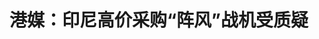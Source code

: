 <!DOCTYPE html>
<html lang="zh-CN">

<head>
    
<title>港媒：印尼高价采购“阵风”战机受质疑_腾讯新闻</title>
<meta name="keywords" content="阵风”战机,军机,印度尼西亚_军事,战斗机,印尼,阵风,战机,拉克索诺,印度_军事,巴基斯坦_军事,巴基斯坦,印度空军">
<meta name="description" content="参考消息网5月16日报道 据香港《南华早报》网站5月14日报道，印度尼西亚高价采购法国“阵风”战斗机的交易正面临质疑。此前，巴基斯坦宣称击落了印度空军3架“阵风”战斗机。这个消息在雅加达引发了对这笔价值81亿美元交易背后的成本、能力和战略逻辑的质疑。争议爆发于5月7日，当时巴基斯坦军方宣布在一场空战中击落了5架...">
<meta name="author" content="腾讯网">
<meta name="copyright" content="Copyright 1998 - 2025 Tencent. All Rights Reserved">
<meta property="og:type" content="news" />

<meta property="og:title" content="港媒：印尼高价采购“阵风”战机受质疑_腾讯新闻" />
<meta property="og:description" content="参考消息网5月16日报道 据香港《南华早报》网站5月14日报道，印度尼西亚高价采购法国“阵风”战斗机的交易正面临质疑。此前，巴基斯坦宣称击落了印度空军3架“阵风”战斗机。这个消息在雅加达引发了对这笔价值81亿美元交易背后的成本、能力和战略逻辑的质疑。争议爆发于5月7日，当时巴基斯坦军方宣布在一场空战中击落了5架..." />
<meta property="og:url" content="https://news.qq.com/rain/a/20250516A03O1100" />
<meta property="og:image" content="https://inews.gtimg.com/news_ls/OJYhFRl-W-kO5NJ6VdNVS5PeWPn78EJrOYNogFKesujvsAA_640330/0" />
<meta property="article:author" content="参考消息" />
<meta property="article:published_time" content="2025-05-16 11:16:17" />
<meta property="category" content="mil" />

<meta name="baidu-site-verification" content="jJeIJ5X7pP" />
    <meta charset="utf-8" />
<meta http-equiv="X-UA-Compatible" content="IE=Edge" />
<meta name="viewport" content="width=device-width, initial-scale=1, shrink-to-fit=no" />
<link rel="dns-prefetch" href="mat1.gtimg.com">
<link rel="dns-prefetch" href="i.news.qq.com">
<link rel="shortcut icon" href="https://mat1.gtimg.com/qqcdn/qqindex2021/favicon.ico">
<script nomodule="true" src="https://mat1.gtimg.com/qqcdn/qqindex2021/common-static/20240515201444/core3-37-1.min.js"></script>
<script>
  try {
    if (!window.IntersectionObserver) {
      var observerScript = document.createElement('script');
      observerScript.src = "https://mat1.gtimg.com/qqcdn/qqindex2021/common-static/20241024141058/intersection-observer-polyfill.js";
      document.head.appendChild(observerScript);
    }
  } catch (error) {}
</script>

<script>
  try {
    if (!Element.prototype.scrollTo) {
      var scrollScript = document.createElement('script');
      scrollScript.src = "https://mat1.gtimg.com/qqcdn/qqindex2021/common-static/20241025153001/scroll-behavior-polyfill.js";
      document.head.appendChild(scrollScript);
    }
  } catch (error) {}
</script>
<script>
  try {
    if ('scrollRestoration' in window.history) {
      window.history.scrollRestoration = 'manual';
    }
    window.isPcClient = Boolean(window.electron) && (
      window.navigator.userAgent.indexOf('pc-client') > 0 ||
      window.navigator.userAgent.indexOf('TencentNews') > 0
    );
  } catch {}
</script>
<script>
  try {
    if (window.isPcClient) {
      var bodyStyle = document.createElement('style');
      bodyStyle.innerText = 'body{ zoom: 0.95 }';
      document.head.appendChild(bodyStyle);
    }
  } catch {}
</script>
<script>
  window.DATA = {"url":"https://view.inews.qq.com/a/20250516A03O1100","article_id":"20250516A03O1100","article_type":"0","title":"港媒：印尼高价采购“阵风”战机受质疑","desc":"参考消息网5月16日报道 据香港《南华早报》网站5月14日报道，印度尼西亚高价采购法国“阵风”战斗机的交易正面临质疑。此前，巴基斯坦宣称击落了印度空军3架“阵风”战斗机。这个消息在雅加达引发了对这笔价值81亿美元交易背后的成本、能力和战略逻辑的质疑。争议爆发于5月7日，当时巴基斯坦军方宣布在一场空战中击落了5架...","iNewsRecommendLevel":1,"abstract":"参考消息网5月16日报道 据香港《南华早报》网站5月14日报道，印度尼西亚高价采购法国“阵风”战斗机的交易正面临质疑。此前，巴基斯坦宣称击落了印度空军3架“阵风”战斗机。这个消息在雅加达引发了对这笔价值81亿美元交易背后的成本、能力和战略逻辑的质疑。争议爆发于5月7日，当时巴基斯坦军方宣布在一场空战中击落了5架...","catalog1":"mil","ad_channel_sign":"milite","introduction":"","media":"参考消息","media_id":"1048","pubtime":"2025-05-16 11:16:17","comment_id":"8412250101","political":0,"cmsId":"20250516A03O1100","cms_id":"20250516A03O1100","closeAllAd":0,"closeAllFavorite":false,"originContent":{"directory":{"ai_list":null,"enable":2,"list":null},"key_points_show":["印度尼西亚高价采购法国“阵风”战斗机的交易面临质疑，此前巴基斯坦宣称击落了印度空军3架“阵风”战斗机。","印尼负责国防事务的人民代表会议第一委员会成员拉克索诺为政府购买“阵风”战斗机的决定进行辩护，称“冲突地区(任何)未经证实的说法都不能作为评估特定武器系统有效或无效的唯一依据”。","然而，专家指出巴基斯坦与印度的空战为印尼提供了经验教训，包括如何确定“阵风”战斗机在印尼整体防御战略中的位置。","除此之外，印尼还在2023年与美国制造商波音公司签署了一份备忘录，计划购买多达24架F-15EX战斗机。"],"text":"\u003cdiv class=\"rich_media_content\"\u003e\u003c!--NO_AD_ERROR_5_1--\u003e\u003cp style=\"text-align: left; text-indent: 2em\"\u003e\u003cstrong\u003e参考消息网5月16日报道 \u003c/strong\u003e据香港《南华早报》网站5月14日报道，印度尼西亚高价采购法国“阵风”战斗机的交易正面临质疑。此前，巴基斯坦宣称击落了印度空军3架“阵风”战斗机。这个消息在雅加达引发了对这笔价值81亿美元交易背后的成本、能力和战略逻辑的质疑。\u003c!--NO_AD_0--\u003e\u003c!--EOP_0--\u003e\u003c/p\u003e\u003c!--PARAGRAPH_0--\u003e\u003cp style=\"text-align: left; text-indent: 2em\"\u003e争议爆发于5月7日，当时巴基斯坦军方宣布在一场空战中击落了5架印度战机，其中包括3架“阵风”战斗机。新德里方面尚未证实这一说法，但是印度空军中将A·K·巴尔蒂近日告诉记者，“损失是战斗的一部分”。但他没有提供更多细节。\u003c!--NO_AD_1--\u003e\u003c!--EOP_1--\u003e\u003c/p\u003e\u003c!--PARAGRAPH_1--\u003e\u003cp style=\"text-align: left; text-indent: 2em\"\u003e此事引起印尼警觉：去年，印尼向法国航空巨头、飞机制造商达索公司订购了42架“阵风”战斗机。2022年，当印尼首次提出这笔订单时，法国国防部一名发言人告诉记者，这笔交易价值81亿美元。\u003c/p\u003e\u003cp style=\"text-align: left; text-indent: 2em\"\u003e去年，印尼还从法国海军集团订购了两艘“鲉鱼”级攻击潜艇，具体合同金额不详。\u003c/p\u003e\u003cp style=\"text-align: left; text-indent: 2em\"\u003e在\u003c!--SECURE_LINK_BEGIN_0--\u003e巴基斯坦\u003c!--SECURE_LINK_END_0--\u003e宣称击落印度“阵风”战斗机后，网络上一些印尼社交媒体用户质疑购买“阵风”是否明智。\u003c/p\u003e\u003cp style=\"text-align: left; text-indent: 2em\"\u003e一名X平台用户上周说： “作为一名印尼人，得知可以用更加便宜的其他战斗机对抗‘阵风’战斗机之后，我感到遗憾的是，我们正在购买‘阵风’战斗机。”\u003c/p\u003e\u003cp style=\"text-align: left; text-indent: 2em\"\u003e印尼负责国防事务的人民代表会议第一委员会成员拉克索诺为政府购买“阵风”战斗机的决定进行辩护，声称“冲突地区（任何）未经证实的说法都不能作为评估特定武器系统有效或无效的唯一依据”。\u003c/p\u003e\u003cp style=\"text-align: left; text-indent: 2em\"\u003e拉克索诺在发给《亚洲本周》的一份声明中说：“现代军事史上，即使是最先进的喷气式战斗机——比如F-16、F/A-18和\u003c!--VERTICAL_CARD_BEGIN_0--\u003eF-22\u003c!--VERTICAL_CARD_END_0--\u003e——也经历过由于某些战术条件而被击落或坠毁的事件。因此，‘阵风’战斗机的性能不能仅由一起甚至尚未得到充分证实的事件来衡量。”\u003c!--NO_AD_2--\u003e\u003c!--EOP_2--\u003e\u003c/p\u003e\u003c!--PARAGRAPH_2--\u003e\u003cp style=\"text-align: left; text-indent: 2em\"\u003e然而，拉克索诺认为，巴基斯坦宣称击落“阵风”战斗机，这也为“评估”提供了“正当且有建设性”的理由。\u003c/p\u003e\u003cp style=\"text-align: left; text-indent: 2em\"\u003e专家指出，巴基斯坦与印度的空战为印尼提供了经验教训，包括如何确定“‘阵风’战斗机在印尼整体防御战略中的位置”。\u003c/p\u003e\u003cp style=\"text-align: left; text-indent: 2em\"\u003e新加坡南洋理工大学拉惹勒南国际研究院军事专家和研究员阿迪·普里亚马里兹基说：“‘阵风’战斗机是目前世界上最优秀的喷气式战斗机之一。关键是，喷气式战斗机具备特定功能，这实际上才是印尼军方在‘阵风’战斗机之后列装时必须关注和全盘考虑的一个方面。”\u003c!--NO_AD_3--\u003e\u003c!--EOP_3--\u003e\u003c/p\u003e\u003c!--PARAGRAPH_3--\u003e\u003cp style=\"text-align: left; text-indent: 2em\"\u003e“印尼有很多需要提高的方面，特别是如何保持军队的战备状态。这不仅在于(购买)先进的武器平台，还需要熟练掌握操作这些平台的技术知识。”\u003c/p\u003e\u003cp style=\"text-align: left; text-indent: 2em\"\u003e印尼空军参谋长 哈约诺今年1月曾表示，一些印尼飞行员将于7月份接受法国空军教官的培训。他说，在廖内省的“阵风”战斗机大本营，空军还配备了模拟器、智能机库和经过改造的飞行设施。\u003c/p\u003e\u003cp style=\"text-align: left; text-indent: 2em\"\u003e拉克索诺说，“阵风”战斗机是印尼空中力量现代化所必需的，因为它们的作战能力能让印尼保护其广阔的群岛地区。\u003c/p\u003e\u003cp style=\"text-align: left; text-indent: 2em\"\u003e印尼购买“阵风”战斗机也突显了与巴黎更紧密的防务关系。继2021年澳大利亚取消了从法国购买作战潜艇的协议，转而购买美国和英国的核动力潜艇后，法国非常渴望改善与亚洲国家的关系。\u003c/p\u003e\u003cp style=\"text-align: left; text-indent: 2em\"\u003e除“阵风”战斗机外，印尼还在2023年与美国制造商波音公司签署了一份备忘录，计划购买多达24架F-15EX战斗机。这是印尼改造目前以老旧美制F-16和俄制苏-27、苏-30等战机为主的空中力量的一种努力。（编译/郑国仪）\u003c!--NO_AD_4--\u003e\u003c!--EOP_4--\u003e\u003c/p\u003e\u003c!--PARAGRAPH_4--\u003e\u003cstyle\u003e.rich_media_content{--news-tabel-th-night-color: #444444;--news-font-day-color: #333;--news-font-night-color: #d9d9d9;--news-bottom-distance: 22px}.rich_media_content p:not([data-exeditor-arbitrary-box=image-box]){letter-spacing:.5px;line-height:30px;margin-bottom:var(--news-bottom-distance);word-wrap:break-word}.rich_media_content{color:var(--news-font-day-color);font-size:18px}@media(prefers-color-scheme:dark){body:not([data-weui-theme=light]):not([dark-mode-disable=true]) .rich_media_content p:not([data-exeditor-arbitrary-box=image-box]){letter-spacing:.5px;line-height:30px;margin-bottom:var(--news-bottom-distance);word-wrap:break-word}body:not([data-weui-theme=light]):not([dark-mode-disable=true]) .rich_media_content{color:var(--news-font-night-color)}}.data_color_scheme_dark .rich_media_content p:not([data-exeditor-arbitrary-box=image-box]){letter-spacing:.5px;line-height:30px;margin-bottom:var(--news-bottom-distance);word-wrap:break-word}.data_color_scheme_dark .rich_media_content{color:var(--news-font-night-color)}.data_color_scheme_dark .rich_media_content{font-size:18px}.rich_media_content p[data-exeditor-arbitrary-box=image-box]{margin-bottom:11px}.rich_media_content\u003ediv:not(.qnt-video),.rich_media_content\u003esection{margin-bottom:var(--news-bottom-distance)}.rich_media_content hr{margin-bottom:var(--news-bottom-distance)}.rich_media_content .link_list{margin:0;margin-top:20px;min-height:0!important}.rich_media_content blockquote{background:#f9f9f9;border-left:6px solid #ccc;margin:1.5em 10px;padding:.5em 10px}.rich_media_content blockquote p{margin-bottom:0!important}.data_color_scheme_dark .rich_media_content blockquote{background:#323232}@media(prefers-color-scheme:dark){body:not([data-weui-theme=light]):not([dark-mode-disable=true]) .rich_media_content blockquote{background:#323232}}.rich_media_content ol[data-ex-list]{--ol-start: 1;--ol-list-style-type: decimal;list-style-type:none;counter-reset:olCounter calc(var(--ol-start,1) - 1);position:relative}.rich_media_content ol[data-ex-list]\u003eli\u003e:first-child::before{content:counter(olCounter,var(--ol-list-style-type)) '. ';counter-increment:olCounter;font-variant-numeric:tabular-nums;display:inline-block}.rich_media_content ul[data-ex-list]{--ul-list-style-type: circle;list-style-type:none;position:relative}.rich_media_content ul[data-ex-list].nonUnicode-list-style-type\u003eli\u003e:first-child::before{content:var(--ul-list-style-type) ' ';font-variant-numeric:tabular-nums;display:inline-block;transform:scale(0.5)}.rich_media_content ul[data-ex-list].unicode-list-style-type\u003eli\u003e:first-child::before{content:var(--ul-list-style-type) ' ';font-variant-numeric:tabular-nums;display:inline-block;transform:scale(0.8)}.rich_media_content ol:not([data-ex-list]){padding-left:revert}.rich_media_content ul:not([data-ex-list]){padding-left:revert}.rich_media_content table{display:table;border-collapse:collapse;margin-bottom:var(--news-bottom-distance)}.rich_media_content table th,.rich_media_content table td{word-wrap:break-word;border:1px solid #ddd;white-space:nowrap;padding:2px 5px}.rich_media_content table th{font-weight:700;background-color:#f0f0f0;text-align:left}.rich_media_content table p{margin-bottom:0!important}.data_color_scheme_dark .rich_media_content table th{background:var(--news-tabel-th-night-color)}@media(prefers-color-scheme:dark){body:not([data-weui-theme=light]):not([dark-mode-disable=true]) .rich_media_content table th{background:var(--news-tabel-th-night-color)}}.rich_media_content .qqnews_image_desc,.rich_media_content p[type=om-image-desc]{line-height:20px!important;text-align:center!important;font-size:14px!important;color:#666!important}.rich_media_content div[data-exeditor-arbitrary-box=wrap]:not([data-exeditor-arbitrary-box-special-style]){max-width:100%}.rich_media_content .qqnews-content{--wmfont: 0;--wmcolor: transparent;font-size:var(--wmfont);color:var(--wmcolor);line-height:var(--wmfont)!important;margin-bottom:var(--wmfont)!important}.rich_media_content .qqnews_sign_emphasis{background:#f7f7f7}.rich_media_content .qqnews_sign_emphasis ol{word-wrap:break-word;border:none;color:#5c5c5c;line-height:28px;list-style:none;margin:14px 0 6px;padding:16px 15px 4px}.rich_media_content .qqnews_sign_emphasis p{margin-bottom:12px!important}.rich_media_content .qqnews_sign_emphasis ol\u003eli\u003ep{padding-left:30px}.rich_media_content .qqnews_sign_emphasis ol\u003eli{list-style:none}.rich_media_content .qqnews_sign_emphasis ol\u003eli\u003ep:first-child::before{margin-left:-30px;content:counter(olCounter,decimal) ''!important;counter-increment:olCounter!important;font-variant-numeric:tabular-nums!important;background:#37f;border-radius:2px;color:#fff;font-size:15px;font-style:normal;text-align:center;line-height:18px;width:18px;height:18px;margin-right:12px;position:relative;top:-1px}.data_color_scheme_dark .rich_media_content .qqnews_sign_emphasis{background:#262626}.data_color_scheme_dark .rich_media_content .qqnews_sign_emphasis ol\u003eli\u003ep{color:#a9a9a9}@media(prefers-color-scheme:dark){body:not([data-weui-theme=light]):not([dark-mode-disable=true]) .rich_media_content .qqnews_sign_emphasis{background:#262626}body:not([data-weui-theme=light]):not([dark-mode-disable=true]) .rich_media_content .qqnews_sign_emphasis ol\u003eli\u003ep{color:#a9a9a9}}.rich_media_content h1,.rich_media_content h2,.rich_media_content h3,.rich_media_content h4,.rich_media_content h5,.rich_media_content h6{margin-bottom:var(--news-bottom-distance);font-weight:700}.rich_media_content h1{font-size:20px}.rich_media_content h2,.rich_media_content h3{font-size:19px}.rich_media_content h4,.rich_media_content h5,.rich_media_content h6{font-size:18px}.rich_media_content li:empty{display:none}.rich_media_content ul,.rich_media_content ol{margin-bottom:var(--news-bottom-distance)}.rich_media_content div\u003ep:only-child{margin-bottom:0!important}.rich_media_content .cms-cke-widget-title-wrap p{margin-bottom:0!important}\u003c/style\u003e\u003c/div\u003e","version":"v2"},"originAttribute":{"VERTICAL_CARD_BEGIN_0":{"a_version":"21_android_7.4.57","desc":"F-22","detail_url":"qqnews://article_9528?act=ai_chat\u0026vertical_card_type=ai\u0026vertical_card_desc=F-22\u0026a_version=21_android_7.4.57\u0026i_version=11.0_qqnews_7.4.70","i_version":"11.0_qqnews_7.4.70","previous_context":"称“冲突地区（任何）未经证实的说法都不能作为评估特定武器系统有效或无效的唯一依据”。拉克索诺在发给《亚洲本周》的一份声明中说：“现代军事史上，即使是最先进的喷气式战斗机——比如F-16、F/A-18和","subsequent_context":"——也经历过由于某些战术条件而被击落或坠毁的事件。因此，‘阵风’战斗机的性能不能仅由一起甚至尚未得到充分证实的事件来衡量。”然而，拉克索诺认为，巴基斯坦宣称击落“阵风”战斗机，这也为“评估”提供了“正","type":"ai","url":"qqnews://article_9528?act=ai_chat\u0026vertical_card_type=ai\u0026vertical_card_desc=F-22\u0026jumpinfo=%7B%22scene%22%3A%22algo_scribe_words%22%2C%22sentence%22%3A%22F-22%22%2C%22sentenceContext%22%3A%22%E7%A7%B0%E2%80%9C%E5%86%B2%E7%AA%81%E5%9C%B0%E5%8C%BA%EF%BC%88%E4%BB%BB%E4%BD%95%EF%BC%89%E6%9C%AA%E7%BB%8F%E8%AF%81%E5%AE%9E%E7%9A%84%E8%AF%B4%E6%B3%95%E9%83%BD%E4%B8%8D%E8%83%BD%E4%BD%9C%E4%B8%BA%E8%AF%84%E4%BC%B0%E7%89%B9%E5%AE%9A%E6%AD%A6%E5%99%A8%E7%B3%BB%E7%BB%9F%E6%9C%89%E6%95%88%E6%88%96%E6%97%A0%E6%95%88%E7%9A%84%E5%94%AF%E4%B8%80%E4%BE%9D%E6%8D%AE%E2%80%9D%E3%80%82%E6%8B%89%E5%85%8B%E7%B4%A2%E8%AF%BA%E5%9C%A8%E5%8F%91%E7%BB%99%E3%80%8A%E4%BA%9A%E6%B4%B2%E6%9C%AC%E5%91%A8%E3%80%8B%E7%9A%84%E4%B8%80%E4%BB%BD%E5%A3%B0%E6%98%8E%E4%B8%AD%E8%AF%B4%EF%BC%9A%E2%80%9C%E7%8E%B0%E4%BB%A3%E5%86%9B%E4%BA%8B%E5%8F%B2%E4%B8%8A%EF%BC%8C%E5%8D%B3%E4%BD%BF%E6%98%AF%E6%9C%80%E5%85%88%E8%BF%9B%E7%9A%84%E5%96%B7%E6%B0%94%E5%BC%8F%E6%88%98%E6%96%97%E6%9C%BA%E2%80%94%E2%80%94%E6%AF%94%E5%A6%82F-16%E3%80%81F%2FA-18%E5%92%8C%7BF-22%7D%E2%80%94%E2%80%94%E4%B9%9F%E7%BB%8F%E5%8E%86%E8%BF%87%E7%94%B1%E4%BA%8E%E6%9F%90%E4%BA%9B%E6%88%98%E6%9C%AF%E6%9D%A1%E4%BB%B6%E8%80%8C%E8%A2%AB%E5%87%BB%E8%90%BD%E6%88%96%E5%9D%A0%E6%AF%81%E7%9A%84%E4%BA%8B%E4%BB%B6%E3%80%82%E5%9B%A0%E6%AD%A4%EF%BC%8C%E2%80%98%E9%98%B5%E9%A3%8E%E2%80%99%E6%88%98%E6%96%97%E6%9C%BA%E7%9A%84%E6%80%A7%E8%83%BD%E4%B8%8D%E8%83%BD%E4%BB%85%E7%94%B1%E4%B8%80%E8%B5%B7%E7%94%9A%E8%87%B3%E5%B0%9A%E6%9C%AA%E5%BE%97%E5%88%B0%E5%85%85%E5%88%86%E8%AF%81%E5%AE%9E%E7%9A%84%E4%BA%8B%E4%BB%B6%E6%9D%A5%E8%A1%A1%E9%87%8F%E3%80%82%E2%80%9D%E7%84%B6%E8%80%8C%EF%BC%8C%E6%8B%89%E5%85%8B%E7%B4%A2%E8%AF%BA%E8%AE%A4%E4%B8%BA%EF%BC%8C%E5%B7%B4%E5%9F%BA%E6%96%AF%E5%9D%A6%E5%AE%A3%E7%A7%B0%E5%87%BB%E8%90%BD%E2%80%9C%E9%98%B5%E9%A3%8E%E2%80%9D%E6%88%98%E6%96%97%E6%9C%BA%EF%BC%8C%E8%BF%99%E4%B9%9F%E4%B8%BA%E2%80%9C%E8%AF%84%E4%BC%B0%E2%80%9D%E6%8F%90%E4%BE%9B%E4%BA%86%E2%80%9C%E6%AD%A3%22%2C%22source%22%3A%22article_sharepage_scribewords%22%7D","urls":{"qqcom":{"pc_url":"qqnews://article_9528?act=ai_chat\u0026vertical_card_type=ai\u0026vertical_card_desc=F-22\u0026jumpinfo=%7B%22scene%22%3A%22algo_scribe_words%22%2C%22sentence%22%3A%22F-22%22%2C%22sentenceContext%22%3A%22%E7%A7%B0%E2%80%9C%E5%86%B2%E7%AA%81%E5%9C%B0%E5%8C%BA%EF%BC%88%E4%BB%BB%E4%BD%95%EF%BC%89%E6%9C%AA%E7%BB%8F%E8%AF%81%E5%AE%9E%E7%9A%84%E8%AF%B4%E6%B3%95%E9%83%BD%E4%B8%8D%E8%83%BD%E4%BD%9C%E4%B8%BA%E8%AF%84%E4%BC%B0%E7%89%B9%E5%AE%9A%E6%AD%A6%E5%99%A8%E7%B3%BB%E7%BB%9F%E6%9C%89%E6%95%88%E6%88%96%E6%97%A0%E6%95%88%E7%9A%84%E5%94%AF%E4%B8%80%E4%BE%9D%E6%8D%AE%E2%80%9D%E3%80%82%E6%8B%89%E5%85%8B%E7%B4%A2%E8%AF%BA%E5%9C%A8%E5%8F%91%E7%BB%99%E3%80%8A%E4%BA%9A%E6%B4%B2%E6%9C%AC%E5%91%A8%E3%80%8B%E7%9A%84%E4%B8%80%E4%BB%BD%E5%A3%B0%E6%98%8E%E4%B8%AD%E8%AF%B4%EF%BC%9A%E2%80%9C%E7%8E%B0%E4%BB%A3%E5%86%9B%E4%BA%8B%E5%8F%B2%E4%B8%8A%EF%BC%8C%E5%8D%B3%E4%BD%BF%E6%98%AF%E6%9C%80%E5%85%88%E8%BF%9B%E7%9A%84%E5%96%B7%E6%B0%94%E5%BC%8F%E6%88%98%E6%96%97%E6%9C%BA%E2%80%94%E2%80%94%E6%AF%94%E5%A6%82F-16%E3%80%81F%2FA-18%E5%92%8C%7BF-22%7D%E2%80%94%E2%80%94%E4%B9%9F%E7%BB%8F%E5%8E%86%E8%BF%87%E7%94%B1%E4%BA%8E%E6%9F%90%E4%BA%9B%E6%88%98%E6%9C%AF%E6%9D%A1%E4%BB%B6%E8%80%8C%E8%A2%AB%E5%87%BB%E8%90%BD%E6%88%96%E5%9D%A0%E6%AF%81%E7%9A%84%E4%BA%8B%E4%BB%B6%E3%80%82%E5%9B%A0%E6%AD%A4%EF%BC%8C%E2%80%98%E9%98%B5%E9%A3%8E%E2%80%99%E6%88%98%E6%96%97%E6%9C%BA%E7%9A%84%E6%80%A7%E8%83%BD%E4%B8%8D%E8%83%BD%E4%BB%85%E7%94%B1%E4%B8%80%E8%B5%B7%E7%94%9A%E8%87%B3%E5%B0%9A%E6%9C%AA%E5%BE%97%E5%88%B0%E5%85%85%E5%88%86%E8%AF%81%E5%AE%9E%E7%9A%84%E4%BA%8B%E4%BB%B6%E6%9D%A5%E8%A1%A1%E9%87%8F%E3%80%82%E2%80%9D%E7%84%B6%E8%80%8C%EF%BC%8C%E6%8B%89%E5%85%8B%E7%B4%A2%E8%AF%BA%E8%AE%A4%E4%B8%BA%EF%BC%8C%E5%B7%B4%E5%9F%BA%E6%96%AF%E5%9D%A6%E5%AE%A3%E7%A7%B0%E5%87%BB%E8%90%BD%E2%80%9C%E9%98%B5%E9%A3%8E%E2%80%9D%E6%88%98%E6%96%97%E6%9C%BA%EF%BC%8C%E8%BF%99%E4%B9%9F%E4%B8%BA%E2%80%9C%E8%AF%84%E4%BC%B0%E2%80%9D%E6%8F%90%E4%BE%9B%E4%BA%86%E2%80%9C%E6%AD%A3%22%2C%22source%22%3A%22article_sharepage_scribewords%22%7D"},"web":{"h5_url":"qqnews://article_9528?act=ai_chat\u0026vertical_card_type=ai\u0026vertical_card_desc=F-22\u0026jumpinfo=%7B%22scene%22%3A%22algo_scribe_words%22%2C%22sentence%22%3A%22F-22%22%2C%22sentenceContext%22%3A%22%E7%A7%B0%E2%80%9C%E5%86%B2%E7%AA%81%E5%9C%B0%E5%8C%BA%EF%BC%88%E4%BB%BB%E4%BD%95%EF%BC%89%E6%9C%AA%E7%BB%8F%E8%AF%81%E5%AE%9E%E7%9A%84%E8%AF%B4%E6%B3%95%E9%83%BD%E4%B8%8D%E8%83%BD%E4%BD%9C%E4%B8%BA%E8%AF%84%E4%BC%B0%E7%89%B9%E5%AE%9A%E6%AD%A6%E5%99%A8%E7%B3%BB%E7%BB%9F%E6%9C%89%E6%95%88%E6%88%96%E6%97%A0%E6%95%88%E7%9A%84%E5%94%AF%E4%B8%80%E4%BE%9D%E6%8D%AE%E2%80%9D%E3%80%82%E6%8B%89%E5%85%8B%E7%B4%A2%E8%AF%BA%E5%9C%A8%E5%8F%91%E7%BB%99%E3%80%8A%E4%BA%9A%E6%B4%B2%E6%9C%AC%E5%91%A8%E3%80%8B%E7%9A%84%E4%B8%80%E4%BB%BD%E5%A3%B0%E6%98%8E%E4%B8%AD%E8%AF%B4%EF%BC%9A%E2%80%9C%E7%8E%B0%E4%BB%A3%E5%86%9B%E4%BA%8B%E5%8F%B2%E4%B8%8A%EF%BC%8C%E5%8D%B3%E4%BD%BF%E6%98%AF%E6%9C%80%E5%85%88%E8%BF%9B%E7%9A%84%E5%96%B7%E6%B0%94%E5%BC%8F%E6%88%98%E6%96%97%E6%9C%BA%E2%80%94%E2%80%94%E6%AF%94%E5%A6%82F-16%E3%80%81F%2FA-18%E5%92%8C%7BF-22%7D%E2%80%94%E2%80%94%E4%B9%9F%E7%BB%8F%E5%8E%86%E8%BF%87%E7%94%B1%E4%BA%8E%E6%9F%90%E4%BA%9B%E6%88%98%E6%9C%AF%E6%9D%A1%E4%BB%B6%E8%80%8C%E8%A2%AB%E5%87%BB%E8%90%BD%E6%88%96%E5%9D%A0%E6%AF%81%E7%9A%84%E4%BA%8B%E4%BB%B6%E3%80%82%E5%9B%A0%E6%AD%A4%EF%BC%8C%E2%80%98%E9%98%B5%E9%A3%8E%E2%80%99%E6%88%98%E6%96%97%E6%9C%BA%E7%9A%84%E6%80%A7%E8%83%BD%E4%B8%8D%E8%83%BD%E4%BB%85%E7%94%B1%E4%B8%80%E8%B5%B7%E7%94%9A%E8%87%B3%E5%B0%9A%E6%9C%AA%E5%BE%97%E5%88%B0%E5%85%85%E5%88%86%E8%AF%81%E5%AE%9E%E7%9A%84%E4%BA%8B%E4%BB%B6%E6%9D%A5%E8%A1%A1%E9%87%8F%E3%80%82%E2%80%9D%E7%84%B6%E8%80%8C%EF%BC%8C%E6%8B%89%E5%85%8B%E7%B4%A2%E8%AF%BA%E8%AE%A4%E4%B8%BA%EF%BC%8C%E5%B7%B4%E5%9F%BA%E6%96%AF%E5%9D%A6%E5%AE%A3%E7%A7%B0%E5%87%BB%E8%90%BD%E2%80%9C%E9%98%B5%E9%A3%8E%E2%80%9D%E6%88%98%E6%96%97%E6%9C%BA%EF%BC%8C%E8%BF%99%E4%B9%9F%E4%B8%BA%E2%80%9C%E8%AF%84%E4%BC%B0%E2%80%9D%E6%8F%90%E4%BE%9B%E4%BA%86%E2%80%9C%E6%AD%A3%22%2C%22source%22%3A%22article_sharepage_scribewords%22%7D"}}},"VERTICAL_CARD_END_0":{"show_type":"6"}},"selfDeclare":{},"userAddress":"北京","card":{"chlid":"1048","chlname":"参考消息","desc":"纵览全球媒体精华，关注参考消息。","icon":"http://inews.gtimg.com/newsapp_ls/0/om_14205_100100/0","msgEntry":1,"uin":"ecfe2439cdef4e0d354cf8549c557da1d8","update_frequency":"0","vip_desc":"参考消息官方账号","vip_icon_night":"https://inews.gtimg.com/newsapp_bt/0/1128171011183_4151/0","vip_place":"left","vip_type":"20006","vip_icon":"https://inews.gtimg.com/newsapp_bt/0/1128164013310_1586/0","vip_type_new":"20006","suid":"8QEf3X5d7YEcuTve7gR4","liveInfo":{"roomID":"1413117908","roomStatus":"2"},"cpLevel":1},"interationCount":{"like":18,"collect":3,"share":10},"payment_info":{},"article_is_pay":false,"payment_column_info_v1":{"is_column_pay":false,"read_count_all":0},"tag_info_item":null,"contentWordsNum":1161,"extraProperty":{"FeedbackDetailDisableInsert":0,"zanSkinType":""},"relateWelfare":{},"aiSwitch":true,"isOversize":false,"videoArr":[]};
</script>
<script>
  window.channelInfo = {"channelConfig":{"channelNav":[{"_auto_id":"1","active_alien_img":"","alien_img":"","channel_id":"news_news_home","is_local":"0","link":"https://www.qq.com","name_cn":"首页","name_en":"home"},{"_auto_id":"2","active_alien_img":"","alien_img":"","channel_id":"news_news_top","is_local":"0","link":"","name_cn":"要闻","name_en":"news"},{"_auto_id":"4","active_alien_img":"","alien_img":"","channel_id":"news_news_bj","is_local":"1","link":"","name_cn":"北京","name_en":"bj"},{"_auto_id":"5","active_alien_img":"","alien_img":"","channel_id":"news_news_finance","is_local":"0","link":"","name_cn":"财经","name_en":"finance"},{"_auto_id":"6","active_alien_img":"","alien_img":"","channel_id":"news_news_tech","is_local":"0","link":"","name_cn":"科技","name_en":"tech"},{"_auto_id":"7","active_alien_img":"","alien_img":"","channel_id":"tv","is_local":"0","link":"https://v.qq.com/channel/tv/?ptag=qqnews","name_cn":"电视剧","name_en":"tv"},{"_auto_id":"8","active_alien_img":"","alien_img":"","channel_id":"news_news_qa","is_local":"0","link":"","name_cn":"热问","name_en":"qa"},{"_auto_id":"9","active_alien_img":"","alien_img":"","channel_id":"news_news_ent","is_local":"0","link":"","name_cn":"娱乐","name_en":"ent"},{"_auto_id":"10","active_alien_img":"","alien_img":"","channel_id":"variety","is_local":"0","link":"https://v.qq.com/channel/variety/?ptag=qqnews","name_cn":"综艺","name_en":"variety"},{"_auto_id":"11","active_alien_img":"","alien_img":"","channel_id":"news_news_sports","is_local":"0","link":"","name_cn":"体育","name_en":"sports"},{"_auto_id":"13","active_alien_img":"","alien_img":"","channel_id":"news_news_nba","is_local":"0","link":"","name_cn":"NBA","name_en":"nba"},{"_auto_id":"14","active_alien_img":"","alien_img":"","channel_id":"news_news_world","is_local":"0","link":"","name_cn":"国际","name_en":"world"},{"_auto_id":"15","active_alien_img":"","alien_img":"","channel_id":"news_news_mil","is_local":"0","link":"","name_cn":"军事","name_en":"milite"},{"_auto_id":"16","active_alien_img":"","alien_img":"","channel_id":"news_news_auto","is_local":"0","link":"","name_cn":"汽车","name_en":"auto"},{"_auto_id":"17","active_alien_img":"","alien_img":"","channel_id":"news_news_house","is_local":"0","link":"","name_cn":"房产","name_en":"house"},{"_auto_id":"18","active_alien_img":"","alien_img":"","channel_id":"news_news_edu","is_local":"0","link":"","name_cn":"教育","name_en":"edu"},{"_auto_id":"19","active_alien_img":"","alien_img":"","channel_id":"news_news_antip","is_local":"0","link":"","name_cn":"健康","name_en":"health"},{"_auto_id":"20","active_alien_img":"","alien_img":"","channel_id":"news_news_video","is_local":"0","link":"","name_cn":"视频","name_en":"video"},{"_auto_id":"21","active_alien_img":"","alien_img":"","channel_id":"news_news_game","is_local":"0","link":"","name_cn":"游戏","name_en":"games"},{"_auto_id":"22","active_alien_img":"","alien_img":"","channel_id":"news_news_nchupin","is_local":"0","link":"","name_cn":"眼界","name_en":"chupin"},{"_auto_id":"24","active_alien_img":"","alien_img":"","channel_id":"news_news_football","is_local":"0","link":"","name_cn":"足球","name_en":"football"},{"_auto_id":"25","active_alien_img":"","alien_img":"","channel_id":"news_news_kepu","is_local":"0","link":"","name_cn":"科学","name_en":"kepu"},{"_auto_id":"26","active_alien_img":"","alien_img":"","channel_id":"news_news_digi","is_local":"0","link":"","name_cn":"数码","name_en":"digi"},{"_auto_id":"28","active_alien_img":"","alien_img":"","channel_id":"ymzx","is_local":"0","link":"https://gamer.qq.com/v2/cloudgame/game/96897?ichannel=txxwpc0Ftxxwpc1","name_cn":"元梦之星","name_en":"news_news_ymzx"},{"_auto_id":"31","active_alien_img":"","alien_img":"","channel_id":"movie","is_local":"0","link":"https://v.qq.com/channel/movie/?ptag=qqnews","name_cn":"电影","name_en":"movie"},{"_auto_id":"32","active_alien_img":"","alien_img":"","channel_id":"news_news_esport","is_local":"0","link":"","name_cn":"电竞","name_en":"esport"},{"_auto_id":"34","active_alien_img":"","alien_img":"","channel_id":"news_news_history","is_local":"0","link":"","name_cn":"历史","name_en":"history"},{"_auto_id":"35","active_alien_img":"","alien_img":"","channel_id":"news_news_baby","is_local":"0","link":"","name_cn":"育儿","name_en":"baby"},{"_auto_id":"36","active_alien_img":"","alien_img":"","channel_id":"hbjy","is_local":"0","link":"https://gp.qq.com/act/a20250421mnqlx/news.shtml","name_cn":"和平精英","name_en":"news_news_hbjy"},{"_auto_id":"37","active_alien_img":"","alien_img":"","channel_id":"cloud_gamer","is_local":"0","link":"https://gamer.qq.com/?ichannel=txxwpc0Ftxxwpc1","name_cn":"云游戏","name_en":"cloud_gamer"},{"_auto_id":"38","active_alien_img":"","alien_img":"","channel_id":"news_news_lic","is_local":"0","link":"","name_cn":"理财","name_en":"finance_licai"},{"_auto_id":"39","active_alien_img":"","alien_img":"","channel_id":"news_news_istock","is_local":"0","link":"","name_cn":"股票","name_en":"finance_stock"},{"_auto_id":"40","active_alien_img":"","alien_img":"","channel_id":"ren_min_shi_pin","is_local":"0","link":"https://news.qq.com/omn/author/8QMd3Hld74cbujbY?tab=om_video","name_cn":"人民视频","name_en":"ren_min_shi_pin"},{"_auto_id":"41","active_alien_img":"","alien_img":"","channel_id":"news_news_weather","is_local":"0","link":"https://tianqi.qq.com/index.htm","name_cn":"天气","name_en":"weather"}]}};
</script>
<script>
  window.articleConfig = {"rightConfig":[{"_auto_id":"1","category_key":"default","modules":"{\"moduleList\":[{\"title\":\"作者其他文章\",\"id\":\"user_article\"},{\"title\":\"精选视频\",\"id\":\"video_album\",\"videoType\":\"tag\",\"videoId\":\"aUepxrtchGM=\",\"isSticky\":0},{\"title\":\"下载条\",\"id\":\"download_banner\",\"isSticky\":1},{\"title\":\"热点榜\",\"id\":\"hot_rank_list\",\"isSticky\":1},{\"title\":\"广告推广\",\"id\":\"ssp_ad_module\",\"category\":\"ad_ssp\",\"loid\":\"109\",\"isSticky\":1},{\"title\":\"广告推广位\",\"id\":\"c2s_ad_module\",\"category\":\"right_c2s\",\"path\":\"QQcom_all_Rectangle-1|QQcom_all_Rectangle-2|QQcom_all_Rectangle-3\",\"isSticky\":1}]}"},{"_auto_id":"2","category_key":"ent","modules":"{\"moduleList\":[{\"title\":\"作者其他文章\",\"id\":\"user_article\"},{\"title\":\"精选视频\",\"id\":\"video_album\",\"videoType\":\"tag\",\"videoId\":\"aUepxrtchGM=\"},{\"title\":\"下载条\",\"id\":\"download_banner\",\"isSticky\":1},{\"title\":\"热点榜\",\"id\":\"hot_rank_list\",\"isSticky\":1},{\"title\":\"广告推广\",\"id\":\"ssp_ad_module\",\"category\":\"ad_ssp\",\"loid\":\"109\",\"isSticky\":1},{\"title\":\"广告推广\",\"id\":\"ssp_ad_module\",\"category\":\"ad_ssp\",\"loid\":\"117\",\"isSticky\":1}]}"},{"_auto_id":"3","category_key":"game","modules":"{\"moduleList\":[{\"title\":\"作者其他文章\",\"id\":\"user_article\"},{\"title\":\"精选视频\",\"id\":\"video_album\",\"videoType\":\"tag\",\"videoId\":\"aUepxrtchGM=\"},{\"title\":\"热门游戏\",\"id\":\"recommend_game\",\"isSticky\":0},{\"title\":\"下载条\",\"id\":\"download_banner\",\"isSticky\":1},{\"title\":\"热点榜\",\"id\":\"hot_rank_list\",\"isSticky\":1},{\"title\":\"广告推广\",\"id\":\"ssp_ad_module\",\"category\":\"ad_ssp\",\"loid\":\"109\",\"isSticky\":1},{\"title\":\"广告推广位\",\"id\":\"c2s_ad_module\",\"category\":\"right_c2s\",\"path\":\"QQcom_all_Rectangle-1|QQcom_all_Rectangle-2|QQcom_all_Rectangle-3\",\"isSticky\":1}]}"},{"_auto_id":"4","category_key":"tech","modules":"{\"moduleList\":[{\"title\":\"作者其他文章\",\"id\":\"user_article\"},{\"title\":\"精选视频\",\"id\":\"video_album\",\"videoType\":\"tag\",\"videoId\":\"aUepxrtchGM=\"},{\"title\":\"下载条\",\"id\":\"download_banner\",\"isSticky\":1},{\"title\":\"热点榜\",\"id\":\"hot_rank_list\",\"isSticky\":1},{\"title\":\"广告推广\",\"id\":\"ssp_ad_module\",\"category\":\"ad_ssp\",\"loid\":\"109\",\"isSticky\":1},{\"title\":\"广告推广位\",\"id\":\"c2s_ad_module\",\"category\":\"right_c2s\",\"path\":\"QQcom_all_Rectangle-1|QQcom_all_Rectangle-2|QQcom_all_Rectangle-3\",\"isSticky\":1}]}"},{"_auto_id":"5","category_key":"finance","modules":"{\"moduleList\":[{\"title\":\"作者其他文章\",\"id\":\"user_article\"},{\"title\":\"精选视频\",\"id\":\"video_album\",\"videoType\":\"tag\",\"videoId\":\"aUepxrtchGM=\"},{\"title\":\"下载条\",\"id\":\"download_banner\",\"isSticky\":1},{\"title\":\"热点榜\",\"id\":\"hot_rank_list\",\"isSticky\":1},{\"title\":\"广告推广\",\"id\":\"ssp_ad_module\",\"category\":\"ad_ssp\",\"loid\":\"109\",\"isSticky\":1},{\"title\":\"广告推广位\",\"id\":\"c2s_ad_module\",\"category\":\"right_c2s\",\"path\":\"QQcom_all_Rectangle-1|QQcom_all_Rectangle-2|QQcom_all_Rectangle-3\",\"isSticky\":1}]}"},{"_auto_id":"6","category_key":"news","modules":"{\"moduleList\":[{\"title\":\"作者其他文章\",\"id\":\"user_article\"},{\"title\":\"精选视频\",\"id\":\"video_album\",\"videoType\":\"tag\",\"videoId\":\"aUepxrtchGM=\"},{\"title\":\"下载条\",\"id\":\"download_banner\",\"isSticky\":1},{\"title\":\"热点榜\",\"id\":\"hot_rank_list\",\"isSticky\":1},{\"title\":\"广告推广\",\"id\":\"ssp_ad_module\",\"category\":\"ad_ssp\",\"loid\":\"109\",\"isSticky\":1},{\"title\":\"广告推广位\",\"id\":\"c2s_ad_module\",\"category\":\"right_c2s\",\"path\":\"QQcom_all_Rectangle-1|QQcom_all_Rectangle-2|QQcom_all_Rectangle-3\",\"isSticky\":1}]}"},{"_auto_id":"7","category_key":"fashion","modules":"{\"moduleList\":[{\"title\":\"作者其他文章\",\"id\":\"user_article\"},{\"title\":\"精选视频\",\"id\":\"video_album\",\"videoType\":\"tag\",\"videoId\":\"aUepxrtchGM=\"},{\"title\":\"下载条\",\"id\":\"download_banner\",\"isSticky\":1},{\"title\":\"热点榜\",\"id\":\"hot_rank_list\",\"isSticky\":1},{\"title\":\"广告推广\",\"id\":\"ssp_ad_module\",\"category\":\"ad_ssp\",\"loid\":\"109\",\"isSticky\":1},{\"title\":\"广告推广位\",\"id\":\"c2s_ad_module\",\"category\":\"right_c2s\",\"path\":\"QQcom_all_Rectangle-1|QQcom_all_Rectangle-2|QQcom_all_Rectangle-3\",\"isSticky\":1}]}"},{"_auto_id":"8","category_key":"sports","modules":"{\"moduleList\":[{\"title\":\"作者其他文章\",\"id\":\"user_article\"},{\"title\":\"精选视频\",\"id\":\"video_album\",\"videoType\":\"tag\",\"videoId\":\"aUepxrtchGM=\"},{\"title\":\"下载条\",\"id\":\"download_banner\",\"isSticky\":1},{\"title\":\"热点榜\",\"id\":\"hot_rank_list\",\"isSticky\":1},{\"title\":\"广告推广\",\"id\":\"ssp_ad_module\",\"category\":\"ad_ssp\",\"loid\":\"109\",\"isSticky\":1},{\"title\":\"广告推广位\",\"id\":\"c2s_ad_module\",\"category\":\"right_c2s\",\"path\":\"QQcom_all_Rectangle-1|QQcom_all_Rectangle-2|QQcom_all_Rectangle-3\",\"isSticky\":1}]}"},{"_auto_id":"9","category_key":"health","modules":"{\"moduleList\":[{\"title\":\"作者其他文章\",\"id\":\"user_article\"},{\"title\":\"精选视频\",\"id\":\"video_album\",\"videoType\":\"tag\",\"videoId\":\"aUepxrtchGM=\"},{\"title\":\"下载条\",\"id\":\"download_banner\",\"isSticky\":1},{\"title\":\"热点榜\",\"id\":\"hot_rank_list\",\"isSticky\":1},{\"title\":\"广告推广\",\"id\":\"ssp_ad_module\",\"category\":\"ad_ssp\",\"loid\":\"109\",\"isSticky\":1},{\"title\":\"广告推广位\",\"id\":\"c2s_ad_module\",\"category\":\"right_c2s\",\"path\":\"QQcom_all_Rectangle-1|QQcom_all_Rectangle-2|QQcom_all_Rectangle-3\",\"isSticky\":1}]}"},{"_auto_id":"10","category_key":"nba","modules":"{\"moduleList\":[{\"title\":\"作者其他文章\",\"id\":\"user_article\"},{\"title\":\"精选视频\",\"id\":\"video_album\",\"videoType\":\"tag\",\"videoId\":\"aUepxrtchGM=\"},{\"title\":\"下载条\",\"id\":\"download_banner\",\"isSticky\":1},{\"title\":\"热点榜\",\"id\":\"hot_rank_list\",\"isSticky\":1},{\"title\":\"广告推广\",\"id\":\"ssp_ad_module\",\"category\":\"ad_ssp\",\"loid\":\"109\",\"isSticky\":1},{\"title\":\"广告推广位\",\"id\":\"c2s_ad_module\",\"category\":\"right_c2s\",\"path\":\"QQcom_all_Rectangle-1|QQcom_all_Rectangle-2|QQcom_all_Rectangle-3\",\"isSticky\":1}]}"},{"_auto_id":"11","category_key":"edu","modules":"{\"moduleList\":[{\"title\":\"作者其他文章\",\"id\":\"user_article\"},{\"title\":\"精选视频\",\"id\":\"video_album\",\"videoType\":\"tag\",\"videoId\":\"aUWpxLNdg2c=\"},{\"title\":\"下载条\",\"id\":\"download_banner\",\"isSticky\":1},{\"title\":\"热点榜\",\"id\":\"hot_rank_list\",\"isSticky\":1},{\"title\":\"广告推广\",\"id\":\"ssp_ad_module\",\"category\":\"ad_ssp\",\"loid\":\"109\",\"isSticky\":1},{\"title\":\"广告推广位\",\"id\":\"c2s_ad_module\",\"category\":\"right_c2s\",\"path\":\"QQcom_all_Rectangle-1|QQcom_all_Rectangle-2|QQcom_all_Rectangle-3\",\"isSticky\":1}]}"},{"_auto_id":"12","category_key":"ad","modules":"{\"moduleList\":[{\"title\":\"广告推广\",\"id\":\"ssp_ad_module\",\"category\":\"ad_ssp\",\"loid\":\"109\",\"isSticky\":1},{\"title\":\"广告推广位\",\"id\":\"c2s_ad_module\",\"category\":\"right_c2s\",\"path\":\"QQcom_all_Rectangle-1|QQcom_all_Rectangle-2|QQcom_all_Rectangle-3\",\"isSticky\":1}]}"}],"tonglanAdConfig":[{"_auto_id":"1","modules":"{\"moduleList\":[{\"title\":\"广告推广位\",\"id\":\"top\",\"category\":\"top_c2s\",\"path\":\"QQcom_all_Width1-1\"},{\"title\":\"广告推广位\",\"id\":\"bottom\",\"category\":\"bottom_c2s\",\"path\":\"QQcom_all_Width1-2\"}]}"}],"bottomConfig":[],"videoAdConfig":[{"_auto_id":"1","normal_time":"10","switch":"1","video_count":"0","video_time":"0"}],"rightGameConfig":[{"_auto_id":"2","desc":"连续登录送游戏钻石，群雄共聚称霸沙城","icon":"https://inews.gtimg.com/newsapp_bt/0/0627161037914_3816/0","link":"https://s.iwan.qq.com/opengame/tenvideo/index.html?hidestatusbar=1&hidetitlebar=1&immersive=1&syswebview=1&landscape=1&gameid=49085&url=https%3A%2F%2Fgz-file.91ninthpalace.com%2Fwzzx%2Findex_tencent_iwan.html%20&ref_ele=90015","name":"王者之心2"},{"_auto_id":"3","desc":"上线送VIP！万人同屏横扫沙城","icon":"https://inews.gtimg.com/newsapp_bt/0/0627155752146_4584/0","link":"https://s.iwan.qq.com/opengame/tenvideo/index.html?hidestatusbar=1&hidetitlebar=1&immersive=1&landscape=1&syswebview=1&gameid=47203&url=https%3A%2F%2Fcqss2login.bigrnet.com%2Fiwan%2Fh5%2Fplay%2Floading&ref_ele=90015","name":"传奇盛世"},{"_auto_id":"4","desc":"超高爆率，经典玩法","icon":"https://inews.gtimg.com/newsapp_bt/0/0627160641137_9103/0","link":"https://s.iwan.qq.com/opengame/tenvideo/index.html?hidestatusbar=1&hidetitlebar=1&immersive=1&syswebview=1&gameid=43803&url=https%3A%2F%2Fsdk.mxzgame.com%2FGames%2Fportal%2F108337%2FTXVApp&ref_ele=90015","name":"新不良人"},{"_auto_id":"6","desc":"超多福利登录即领，海量游戏任你畅玩","icon":"https://inews.gtimg.com/newsapp_bt/0/111315495935_3595/0","link":"https://dldir3.qq.com/minigamefile/webdownloads/QQGameMini_silent_1002020001_cid0.exe","name":"QQ游戏大厅"},{"_auto_id":"7","desc":"纯正经典玩法，欢乐挑战赛火热来袭","icon":"https://inews.gtimg.com/newsapp_bt/0/070918050891_4971/0","link":"https://minigame.qq.com/h5game_frame_test/?appid=200904&ifid=1502020001","name":"欢乐斗地主"},{"_auto_id":"8","desc":"新服大放送，享赚你就来","icon":"https://inews.gtimg.com/newsapp_bt/0/0627154608860_7318/0","link":"https://s.iwan.qq.com/opengame/tenvideo/index.html?hidestatusbar=1&hidetitlebar=1&immersive=1&syswebview=1&landscape=1&gameid=43403&url=https%3A%2F%2Flogin-wxxyx2-bzsc.jikewan.com%2Fgame%2Fcqtxvideo.html&ref_ele=90015","name":"百战沙城"},{"_auto_id":"9","desc":"全新极速版本爽玩！送新武魂转换卡","icon":"https://inews.gtimg.com/newsapp_bt/0/1016115936984_7153/0","link":"https://s.iwan.qq.com/opengame/tenvideo/index.html?hidestatusbar=1&hidetitlebar=1&immersive=1&syswebview=1&gameid=51477&url=https%3A%2F%2Fh5sdk.cdqcwl.com%2Fsdk%2Ftxaiwandefault%2Fce43a6806214ed5b3e2227ca7e99e27a%2F2231&ref_ele=90015","name":"斗罗大陆"},{"_auto_id":"10","desc":"原汁原味，正版授权","icon":"https://inews.gtimg.com/newsapp_bt/0/0627160844946_1794/0","link":"https://s.iwan.qq.com/opengame/tenvideo/index.html?hidetitlebar=1&immersive=1&syswebview=1&landscape=1&gameid=37275&url=https%3A%2F%2Fsdk.mxzgame.com%2FGames%2Fportal%2F100211%2FTXVApp&ref_ele=90015","name":"原始传奇"},{"_auto_id":"11","desc":"登录领神秘巨星，打造巅峰阵容","icon":"https://inews.gtimg.com/newsapp_bt/0/0701170959368_8122/0","link":"https://s.iwan.qq.com/opengame/tenvideo/index.html?hidestatusbar=1&hidetitlebar=1&immersive=1&syswebview=1&gameid=40591&url=https%3A%2F%2Frh.diaigame.com%2Fh5plat%2Fplay%2Fpackage_code%2FP0012462&ref_ele=90015","name":"巅峰冠军足球"},{"_auto_id":"12","desc":"赛季制实时PVP联机对战","icon":"https://inews.gtimg.com/newsapp_bt/0/0701165259701_7142/0","link":"https://s.iwan.qq.com/opengame/tenvideo/index.html?hidestatusbar=1&hidetitlebar=1&immersive=1&syswebview=1&gameid=49634&url=https%3A%2F%2Ffootball.shenshoucdn.com%2Ffootball_new%2Fh5%2Ftxsp%2Findex.html&ref_ele=90015","name":"球场风云"},{"_auto_id":"13","desc":"专注超爽打宝体验","icon":"https://inews.gtimg.com/newsapp_bt/0/0627154956673_3154/0","link":"https://s.iwan.qq.com/opengame/tenvideo/index.html?hidestatusbar=1&hidetitlebar=1&immersive=1&syswebview=1&gameid=41057&url=https%3A%2F%2Fh5apily.fire2333.com%2Fh5sdk%2Ftxshipin%2Findex%2F3200222%2F3200112&ref_ele=90015","name":"传奇至尊"},{"_auto_id":"16","desc":"火爆新服，福利满满","icon":"https://inews.gtimg.com/newsapp_bt/0/0701171307639_4759/0","link":"https://s.iwan.qq.com/opengame/tenvideo/index.html?hidestatusbar=1&hidetitlebar=1&immersive=1&syswebview=1&gameid=50335&url=https%3A%2F%2Fh5-union-cdn.pptgame.cn%2Findex.html%3Ftx_package_id%3D10202%20&ref_ele=90015","name":"火源战纪"},{"_auto_id":"17","desc":"魔幻风格，超大场面","icon":"https://inews.gtimg.com/newsapp_bt/0/0701171500721_6895/0","link":"https://s.iwan.qq.com/opengame/tenvideo/index.html?hidestatusbar=1&hidetitlebar=1&immersive=1&syswebview=1&gameid=33112&url=https%3A%2F%2Fcsjs-tx.ebibi.com%2Fgame%2Fh5iwan-wwzs%2Fmain%2Findex.html&ref_ele=90015","name":"万王之神"},{"_auto_id":"19","desc":"经典神话背景，高清细腻画质","icon":"https://inews.gtimg.com/newsapp_bt/0/0709181543493_4955/0","link":"https://s.iwan.qq.com/opengame/tenvideo/index.html?hidestatusbar=1&hidetitlebar=1&immersive=1&syswebview=1&gameid=39686&url=https%3A%2F%2Fsdk.gz.1253361160.clb.myqcloud.com%2FGames%2Fportal%2F108311%2FTXVApp&ref_ele=90015","name":"凡人神将传"}]};
</script>
<script src="https://mat1.gtimg.com/www/js/emonitor/custom_ed041a23.js" charset="utf-8"></script>
<script>
  try {
    window.emonitorIns = emonitor.create({
      name: 'newsqq_normalArticle',
      atta: {
        name: 'newsqq',
      },
      mode: '007',
    });
  } catch (err) {
    console.warn(err);
  }
</script>
<link href="https://mat1.gtimg.com/qqcdn/qqindex2021/common-static/hel/qqnews-pc-dc_20250515055953/static/css/static.css" rel="stylesheet">

<script>window.__HEL_PRESET_META__={"qqnews-pc-components":{"app":{"id":1366,"name":"qqnews-pc-components","app_group_name":"qqnews-pc-components","proj_ver":{"map":{},"utime":0},"online_version":"qqnews-pc-components_20250512030958","build_version":"qqnews-pc-components_20250515055747","update_at":"2025-05-15T09:58:38.000Z","desc":"set by [init], from container [formal.pc.dc.sz101007] worker [1]"},"version":{"sub_app_name":"qqnews-pc-components","sub_app_version":"qqnews-pc-components_20250515055747","src_map":{"webDirPath":"https://mat1.gtimg.com/qqcdn/qqindex2021/common-static/hel/qqnews-pc-components_20250515055747","htmlIndexSrc":"https://mat1.gtimg.com/qqcdn/qqindex2021/common-static/hel/qqnews-pc-components_20250515055747/index.html","extractMode":"all","iframeSrc":"","chunkCssSrcList":["https://mat1.gtimg.com/qqcdn/qqindex2021/common-static/hel/qqnews-pc-components_20250515055747/static/css/index.css"],"chunkJsSrcList":["https://mat1.gtimg.com/qqcdn/qqindex2021/common-static/hel/qqnews-pc-components_20250515055747/static/js/index.js"],"staticCssSrcList":[],"staticJsSrcList":["https://mat1.gtimg.com/qqcdn/qqindex2021/static/20231212123233/react.production.min.js","https://mat1.gtimg.com/qqcdn/qqindex2021/static/20231212123233/react-dom.production.min.js","https://mat1.gtimg.com/qqcdn/qqindex2021/common-static/hel/hel-base-v16.js"],"relativeCssSrcList":[],"relativeJsSrcList":[],"privCssSrcList":[],"srvModSrcList":[],"headAssetList":[{"tag":"staticScript","append":false,"attrs":{"src":"https://mat1.gtimg.com/qqcdn/qqindex2021/static/20231212123233/react.production.min.js"}},{"tag":"staticScript","append":false,"attrs":{"src":"https://mat1.gtimg.com/qqcdn/qqindex2021/static/20231212123233/react-dom.production.min.js"}},{"tag":"staticScript","append":false,"attrs":{"src":"https://mat1.gtimg.com/qqcdn/qqindex2021/common-static/hel/hel-base-v16.js"}},{"tag":"script","append":true,"attrs":{"src":"https://mat1.gtimg.com/qqcdn/qqindex2021/common-static/hel/qqnews-pc-components_20250515055747/static/js/index.js","defer":""}},{"tag":"link","append":true,"attrs":{"href":"https://mat1.gtimg.com/qqcdn/qqindex2021/common-static/hel/qqnews-pc-components_20250515055747/static/css/index.css","rel":"stylesheet"}}],"bodyAssetList":[]},"update_at":"2025-05-15T09:58:38.000Z","create_at":"2025-05-15T09:58:38.000Z","_worker_id":"1","_is_backup":true}}}</script>
<script>window.__VIEW_PATH__="article.ejs";</script>
</head>

<body id="dc-normal-body">
  <div id="top-nav"></div>
  <div id="topAd"></div>
  <div class="qqweb-pc-content ">
    <div class="content-left">
      <div class="content">
        <div class="left-tool" id="left-tool"></div>
                <div class="content-article">
            <div id="article-column-tag"></div>
            <h1>港媒：印尼高价采购“阵风”战机受质疑</h1>
            <div id="article-author"></div>
            <div id="article-content"></div>
          <div id="article-status"></div>
          <div id="relate-question"></div>
          <div class="recommend-con" id="ArticleBottom"></div>
        </div>
      </div>
      <div id="article-comment"></div>
      <div id="recommend"></div>
      <div id="bottomAd"></div>
      <div id="article-footer"></div>
    </div>
    <div id="content-right" class="content-right"></div>
  </div>
  <div id="go-top"></div>
  <script>
    var navDom = document.getElementById('top-nav');
    if (window.isPcClient && navDom) {
      navDom.style.height = '0';
    }
  </script>
    <script type="text/javascript">
  var TIME_BEFORE_LOAD_CRYSTAL = Date.now();
</script>
<script src="https://mat1.gtimg.com/qqcdn/qqindex2021/advertisement/qqdc/crystal.202504291215.min.js" id="l_qq_com"></script>
<script type="text/javascript">
  if (typeof crystal === 'undefined' && Math.random() <= 1) {
    (function() {
      var TIME_AFTER_LOAD_CRYSTAL = Date.now();
      var img = new Image(1, 1);
      img.src = "//dp3.qq.com/qqcom/?adb=1&dm=new&err=1002&blockjs=" + (TIME_AFTER_LOAD_CRYSTAL - TIME_BEFORE_LOAD_CRYSTAL);
    })();
  }
</script>
    <iframe style="display: none;" src="https://i.news.qq.com/web_backend/getWebPacUid"></iframe>
<script src="https://mat1.gtimg.com/qqcdn/qqindex2021/common-static/20240805160928/react.production.min.js"></script>
<script src="https://mat1.gtimg.com/qqcdn/qqindex2021/common-static/20240805160928/react-dom.production.min.js"></script>
<script src="https://mat1.gtimg.com/qqcdn/qqindex2021/common-static/20241018171503/universal-report.min.js"></script>
<script defer type="text/javascript" src="https://mat1.gtimg.com/qqcdn/qqindex2021/libs/barrier/aria.js?appid=9327b8b06379d9d1728bbfbe2025ef9c" charset="utf-8"></script>
<script defer src="https://t.captcha.qq.com/TCaptcha.js"></script>
<script>document.cookie="hel_err=;path=/;";</script>
<script src="https://mat1.gtimg.com/qqcdn/qqindex2021/common-static/hel/hel-base-v16.js"></script>
<script src="https://mat1.gtimg.com/qqcdn/qqindex2021/common-static/hel/qqnews-pc-hel-entry_20250117174052/static/js/index.js"></script>
<link rel="preload" href="https://mat1.gtimg.com/qqcdn/qqindex2021/common-static/hel/qqnews-pc-dc_20250515055953/static/js/static.js" as="script">
<link rel="preload" href="https://mat1.gtimg.com/qqcdn/qqindex2021/common-static/hel/qqnews-pc-components_20250515055747/static/js/index.js" as="script">
<script>window.loadProject("https://mat1.gtimg.com/qqcdn/qqindex2021/common-static/hel/qqnews-pc-dc_20250515055953/static/js/static.js");</script>
<iframe id="videoFrame" style="display: none;" src="https://video.qq.com/cookie/sync_qqnews.html"></iframe>
</body>

</html>
